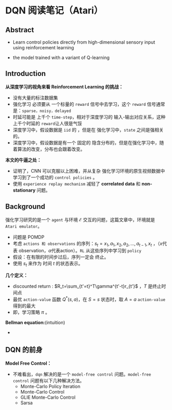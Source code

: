 # DQN 阅读笔记（Atari）

## Abstract

* Learn control policies directly from high-dimensional sensory input using reinforcement learning


* the model trained with a variant of Q-learning



## Introduction

**从深度学习的视角来看 Reinforcement Learning 的挑战：**

* 没有大量的标注数据集
* 强化学习 必须要从 一个标量的 `reward` 信号中去学习，这个 `reward` 信号通常是：`sparse，noisy，delayed`
* 时延可能是 上千个 `time-step`，相对于深度学习的 输入-输出对应关系，这种上千个时延的 `reward`让人很是气馁
* 深度学习中，假设数据是 `iid` 的 ，但是在 强化学习中，`state` 之间是强相关的。
* 深度学习中，假设数据是有一个 固定的 隐含分布的，但是在强化学习中，随着算法的改变，分布也会跟着改变。



**本文的牛逼之处：**

* 证明了，CNN 可以克服以上困难，并从复杂 强化学习环境的原生视频数据中 学习到了一个成功的 `control policies` 。
* 使用 `experience replay mechanism` 减轻了 **correlated data** 和 **non-stationary** 问题。



## Background

强化学习研究的是一个 `agent` 与环境 $\mathcal E$ 交互的问题，这篇文章中，环境就是 `Atari emulator`。

* 问题是 POMDP
* 考虑 `actions 和 observations` 的序列：$s_t=x_1,a_1,x_2,a_2,...,a_{t-1},x_t$ ，（$x$代表 observation，$a$代表action）。`RL` 从这些序列中学习到 `policy`
* 假设：在有限的时间步过后，序列一定会 终止。
* 使用 $s_t$ 来作为 时间 $t$ 的状态表示。



**几个定义：**

* discounted return : $R_t=\sum_{t'=t}^T\gamma^{t'-t}r_{t'}$ ，$T$ 是终止时间点
* 最优 `action-value` 函数 $Q^*(s,a)$，在 $S=s$ 状态时，取 $A=a$   `action-value` 得到的最大
* 即，学习策略 $\pi$ 。



**Bellman equation:**(intuition)

* ​



## DQN 的前身

**Model Free Control：**

* 不难看出，`dqn` 解决的是一个 `model-free control` 问题。`model-free control` 问题有以下几种解决方法。
  * Monte-Carlo Policy Iteration
  * Monte-Carlo Control
  * GLIE Monte-Carlo Control
  * Sarsa

